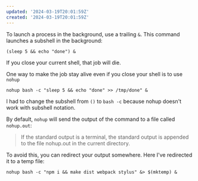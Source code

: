 ```yaml
---
updated: '2024-03-19T20:01:59Z'
created: '2024-03-19T20:01:59Z'
---
```

To launch a process in the background, use a trailing `&`. This command launches a subshell in the background:

```shell
(sleep 5 && echo "done") &
```

If you close your current shell, that job will die.

One way to make the job stay alive even if you close your shell is to use `nohup`

```shell
nohup bash -c "sleep 5 && echo "done" >> /tmp/done" &
```

I had to change the subshell from `()` to `bash -c` because nohup doesn't work with subshell notation.

By default, `nohup` will send the output of the command to a file called `nohup.out`:

> If the standard output is a terminal, the standard output is appended to the file nohup.out in the current directory.

To avoid this, you can redirect your output somewhere. Here I've redirected it to a temp file:

`nohup bash -c "npm i && make dist webpack stylus" &> $(mktemp) &`